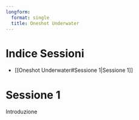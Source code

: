 ```yaml
---
longform:
  format: single
  title: Oneshot Underwater
---
```

# Indice Sessioni
- [[Oneshot Underwater#Sessione 1|Sessione 1]]
# Sessione 1
Introduzione 